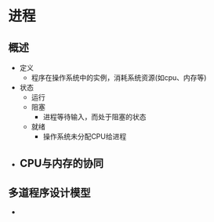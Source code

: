 # 进程
## 概述
- 定义
	- 程序在操作系统中的实例，消耗系统资源(如cpu、内存等)
- 状态
    - 运行
	- 阻塞
		- 进程等待输入，而处于阻塞的状态
	- 就绪
		- 操作系统未分配CPU给进程
- CPU与内存的协同
	- 


## 多道程序设计模型
- 